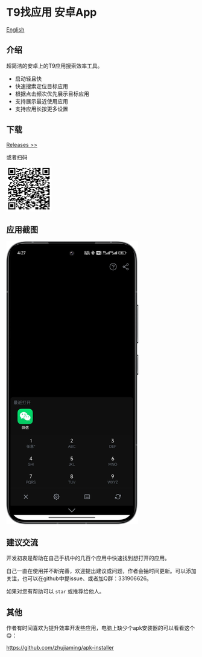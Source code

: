 # T9找应用 安卓App

[English](README_EN.md)

## 介绍

超简洁的安卓上的T9应用搜索效率工具。

- 启动轻且快
- 快速搜索定位目标应用
- 根据点击频次优先展示目标应用
- 支持展示最近使用应用
- 支持应用长按更多设置

## 下载

[Releases >>](https://github.com/zhujiaming/T9AppFinder/releases)

或者扫码

<img src="https://github.com/zhujiaming/T9AppFinder/raw/main/res/dc.png" width="120">

## 应用截图

<img src="https://github.com/zhujiaming/T9AppFinder/raw/main/res/t9-zh.png" width="350">

## 建议交流

开发初衷是帮助在自己手机中的几百个应用中快速找到想打开的应用。

自己一直在使用并不断完善，欢迎提出建议或问题，作者会抽时间更新。可以添加关注，也可以在github中提issue、或者加Q群：331906626。

如果对您有帮助可以 `star` 或推荐给他人。

## 其他

作者有时间喜欢为提升效率开发些应用，电脑上缺少个apk安装器的可以看看这个😋：

https://github.com/zhujiaming/apk-installer
